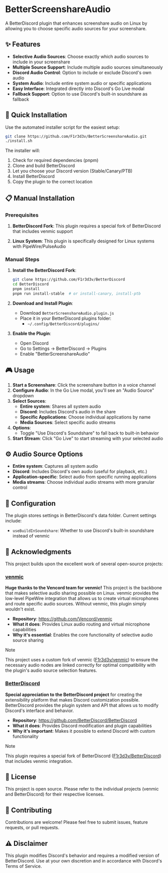 # BetterScreenshareAudio

A BetterDiscord plugin that enhances screenshare audio on Linux by allowing you to choose specific audio sources for your screenshare.

## ✨ Features

- **Selective Audio Sources**: Choose exactly which audio sources to include in your screenshare
- **Multiple Source Support**: Include multiple audio sources simultaneously
- **Discord Audio Control**: Option to include or exclude Discord's own audio
- **System Audio**: Include entire system audio or specific applications
- **Easy Interface**: Integrated directly into Discord's Go Live modal
- **Fallback Support**: Option to use Discord's built-in soundshare as fallback

## 🚀 Quick Installation

Use the automated installer script for the easiest setup:

```bash
git clone https://github.com/F1r3d3v/BetterScreenshareAudio.git
./install.sh
```

The installer will:
1. Check for required dependencies (pnpm)
2. Clone and build BetterDiscord
3. Let you choose your Discord version (Stable/Canary/PTB)
4. Install BetterDiscord
5. Copy the plugin to the correct location

## 📋 Manual Installation

### Prerequisites

1. **BetterDiscord Fork**: This plugin requires a special fork of BetterDiscord that includes venmic support

2. **Linux System**: This plugin is specifically designed for Linux systems with PipeWire/PulseAudio

### Manual Steps

1. **Install the BetterDiscord Fork**:
   ```bash
   git clone https://github.com/F1r3d3v/BetterDiscord
   cd BetterDiscord
   pnpm install
   pnpm run install-stable  # or install-canary, install-ptb
   ```

2. **Download and Install Plugin**:
   - Download `BetterScreenshareAudio.plugin.js`
   - Place it in your BetterDiscord plugins folder:
     - `~/.config/BetterDiscord/plugins/`

3. **Enable the Plugin**:
   - Open Discord
   - Go to Settings → BetterDiscord → Plugins
   - Enable "BetterScreenshareAudio"

## 🎮 Usage

1. **Start a Screenshare**: Click the screenshare button in a voice channel
2. **Configure Audio**: In the Go Live modal, you'll see an "Audio Source" dropdown
3. **Select Sources**: 
   - **Entire system**: Shares all system audio
   - **Discord**: Includes Discord's audio in the share
   - **Specific Applications**: Choose individual applications by name
   - **Media Sources**: Select specific audio streams
4. **Options**: 
   - Toggle "Use Discord's Soundshare" to fall back to built-in behavior
5. **Start Stream**: Click "Go Live" to start streaming with your selected audio

## ⚙️ Audio Source Options

- **Entire system**: Captures all system audio
- **Discord**: Includes Discord's own audio (useful for playback, etc.)
- **Application-specific**: Select audio from specific running applications
- **Media streams**: Choose individual audio streams with more granular control

## 🔧 Configuration

The plugin stores settings in BetterDiscord's data folder. Current settings include:

- `useBuildInSoundshare`: Whether to use Discord's built-in soundshare instead of venmic

## 🙏 Acknowledgments

This project builds upon the excellent work of several open-source projects:

### [venmic](https://github.com/Vencord/venmic)
**Huge thanks to the Vencord team for venmic!** This project is the backbone that makes selective audio sharing possible on Linux. venmic provides the low-level PipeWire integration that allows us to create virtual microphones and route specific audio sources. Without venmic, this plugin simply wouldn't exist.

- **Repository**: https://github.com/Vencord/venmic
- **What it does**: Provides Linux audio routing and virtual microphone capabilities
- **Why it's essential**: Enables the core functionality of selective audio source sharing

> [!NOTE]
> This project uses a custom fork of venmic ([F1r3d3v/venmic](https://github.com/F1r3d3v/venmic)) to ensure the necessary audio nodes are linked correctly for optimal compatibility with the plugin's audio source selection features.

### [BetterDiscord](https://github.com/BetterDiscord/BetterDiscord)
**Special appreciation to the BetterDiscord project** for creating the extensibility platform that makes Discord customization possible. BetterDiscord provides the plugin system and API that allows us to modify Discord's interface and behavior.

- **Repository**: https://github.com/BetterDiscord/BetterDiscord
- **What it does**: Provides Discord modification and plugin capabilities
- **Why it's important**: Makes it possible to extend Discord with custom functionality

> [!NOTE]
> This plugin requires a special fork of BetterDiscord ([F1r3d3v/BetterDiscord](https://github.com/F1r3d3v/BetterDiscord)) that includes venmic integration.

## 📝 License

This project is open source. Please refer to the individual projects (venmic and BetterDiscord) for their respective licenses.

## 🤝 Contributing

Contributions are welcome! Please feel free to submit issues, feature requests, or pull requests.

## ⚠️ Disclaimer

This plugin modifies Discord's behavior and requires a modified version of BetterDiscord. Use at your own discretion and in accordance with Discord's Terms of Service.
